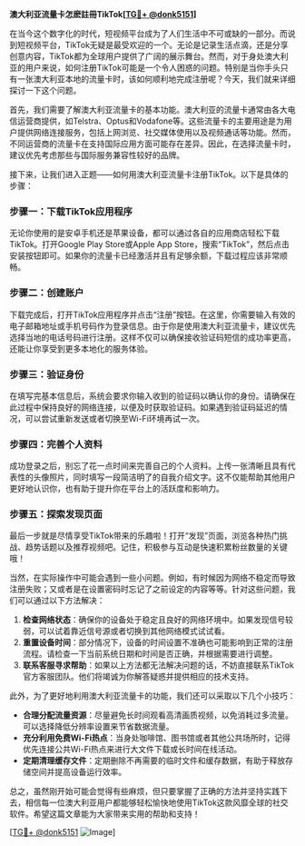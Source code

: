 **澳大利亚流量卡怎麽註冊TikTok[[TG💪+ @donk5151](https://t.me/s/donk5151)]**

在当今这个数字化的时代，短视频平台成为了人们生活中不可或缺的一部分。而说到短视频平台，TikTok无疑是最受欢迎的一个。无论是记录生活点滴，还是分享创意内容，TikTok都为全球用户提供了广阔的展示舞台。然而，对于身处澳大利亚的用户来说，如何注册TikTok可能是一个令人困惑的问题。特别是当你手头只有一张澳大利亚本地的流量卡时，该如何顺利地完成注册呢？今天，我们就来详细探讨一下这个问题。

首先，我们需要了解澳大利亚流量卡的基本功能。澳大利亚的流量卡通常由各大电信运营商提供，如Telstra、Optus和Vodafone等。这些流量卡的主要用途是为用户提供网络连接服务，包括上网浏览、社交媒体使用以及视频通话等功能。然而，不同运营商的流量卡在支持国际应用方面可能存在差异。因此，在选择流量卡时，建议优先考虑那些与国际服务兼容性较好的品牌。

接下来，让我们进入正题——如何用澳大利亚流量卡注册TikTok。以下是具体的步骤：

### 步骤一：下载TikTok应用程序

无论你使用的是安卓手机还是苹果设备，都可以通过各自的应用商店轻松下载TikTok。打开Google Play Store或Apple App Store，搜索“TikTok”，然后点击安装按钮即可。如果你的流量卡已经激活并且有足够余额，下载过程应该非常顺畅。

### 步骤二：创建账户

下载完成后，打开TikTok应用程序并点击“注册”按钮。在这里，你需要输入有效的电子邮箱地址或手机号码作为登录信息。由于你是使用澳大利亚流量卡，建议优先选择当地的电话号码进行注册。这样不仅可以确保接收验证码短信的成功率更高，还能让你享受到更多本地化的服务体验。

### 步骤三：验证身份

在填写完基本信息后，系统会要求你输入收到的验证码以确认你的身份。请确保在此过程中保持良好的网络连接，以便及时获取验证码。如果遇到验证码延迟的情况，可以尝试重新发送或者切换至Wi-Fi环境再试一次。

### 步骤四：完善个人资料

成功登录之后，别忘了花一点时间来完善自己的个人资料。上传一张清晰且具有代表性的头像照片，同时填写一段简洁明了的自我介绍文字。这不仅能帮助其他用户更好地认识你，也有助于提升你在平台上的活跃度和影响力。

### 步骤五：探索发现页面

最后一步就是尽情享受TikTok带来的乐趣啦！打开“发现”页面，浏览各种热门挑战、趋势话题以及推荐视频吧。记住，积极参与互动是快速积累粉丝数量的关键哦！

当然，在实际操作中可能会遇到一些小问题。例如，有时候因为网络不稳定而导致注册失败；又或者是在设置密码时忘记了之前设定的内容等等。针对这些问题，我们可以通过以下方法解决：

1. **检查网络状态**：确保你的设备处于稳定且良好的网络环境中。如果发现信号较弱，可以试着靠近信号源或者切换到其他网络模式试试看。
2. **重置设备时间**：部分情况下，设备的时间设置不准确也可能影响到正常的注册流程。请检查一下当前系统日期和时间是否正确，并根据需要进行调整。
3. **联系客服寻求帮助**：如果以上方法都无法解决问题的话，不妨直接联系TikTok官方客服团队。他们将竭诚为你解答疑惑并提供相应的技术支持。

此外，为了更好地利用澳大利亚流量卡的功能，我们还可以采取以下几个小技巧：

- **合理分配流量资源**：尽量避免长时间观看高清画质视频，以免消耗过多流量。可以选择降低分辨率设置来节省数据流量。
- **充分利用免费Wi-Fi热点**：当身处咖啡馆、图书馆或者其他公共场所时，记得优先连接公共Wi-Fi热点来进行大文件下载或长时间在线活动。
- **定期清理缓存文件**：定期删除不再需要的临时文件和缓存数据，有助于释放存储空间并提高设备运行效率。

总之，虽然刚开始可能会觉得有些麻烦，但只要掌握了正确的方法并坚持实践下去，相信每一位澳大利亚用户都能够轻松愉快地使用TikTok这款风靡全球的社交软件。希望这篇文章能为大家带来实用的帮助和支持！

[[TG💪+ @donk5151](https://t.me/s/donk5151) ![Image](https://i.postimg.cc/rwNCRYN7/Snipaste-2025-04-30-17-27-05.png)]
